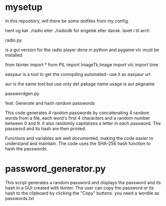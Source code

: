 # mysetup


In this repository, will there be some dotfiles from my config.

hent og kør ./radio eller ./radiodk for engelsk eller dansk. lavet i til arch

radio.py

is a gui version for the radio player done in python and pygame vlc must be installed

from tkinter import *
from PIL import ImageTk,Image
import vlc
import time

easyaur is a tool to get the comopiling automated- use it as easyaur url

aur is the same tool but use only det pakage name usage is aur pkgname

passwordgen.py

feat: Generate and hash random passwords

This code generates 4 random passwords by concatenating 4 random words from a file, each word's first 4 characters and a random number between 0 and 9. It also randomly capitalizes a letter in each password. The password and its hash are then printed.

Functions and variables are well documented, making the code easier to understand and maintain. The code uses the SHA-256 hash function to hash the passwords.

# password_generator.py

This script generates a random password and displays the password and its hash in a GUI created with tkinter. The user can copy the password or its hash to the clipboard by clicking the "Copy" buttons. you need a wordile as passwords.txt
